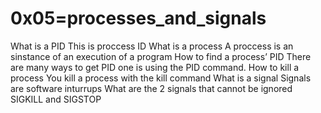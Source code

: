 # 0x05=processes_and_signals

What is a PID
This is proccess ID
What is a process
A proccess is an sinstance of an execution of a program
How to find a process’ PID
There are many ways to get PID one is using the PID command.
How to kill a process
You kill a process with the kill command
What is a signal
Signals are software inturrups
What are the 2 signals that cannot be ignored
SIGKILL and SIGSTOP
